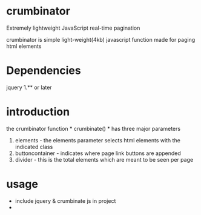 # crumbinator
Extremely lightweight JavaScript real-time pagination

crumbinator is simple light-weight(4kb) javascript function made for 
paging html elements

# Dependencies
jquery 1.** or later


# introduction
the crumbinator function * crumbinate() * has three major parameters
1. elements - the elements parameter selects html elements with the indicated class
2. buttoncontainer - indicates where page link buttons are appended
3. divider - this is the total elements which are meant to be seen per page

# usage
- include jquery & crumbinate js  in project
- <script>crumbinate(elementsclass,buttoncontainerclass,divider);</script>
